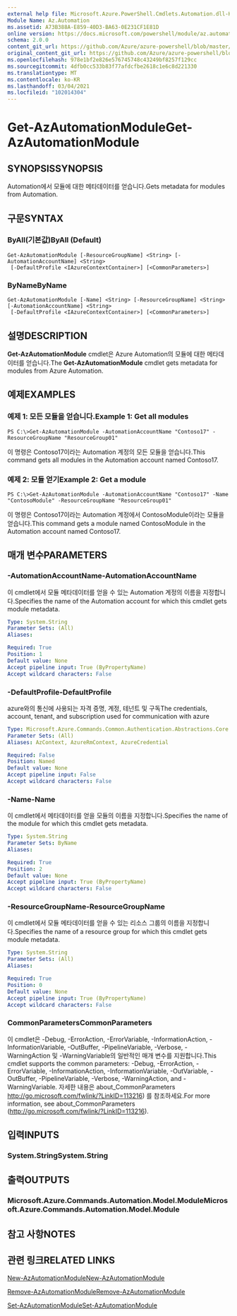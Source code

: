 ```yaml
---
external help file: Microsoft.Azure.PowerShell.Cmdlets.Automation.dll-Help.xml
Module Name: Az.Automation
ms.assetid: A73B388A-E859-40D3-BA63-0E231CF1E81D
online version: https://docs.microsoft.com/powershell/module/az.automation/get-azautomationmodule
schema: 2.0.0
content_git_url: https://github.com/Azure/azure-powershell/blob/master/src/Automation/Automation/help/Get-AzAutomationModule.md
original_content_git_url: https://github.com/Azure/azure-powershell/blob/master/src/Automation/Automation/help/Get-AzAutomationModule.md
ms.openlocfilehash: 978e1bf2e826e576745748c43249bf8257f129cc
ms.sourcegitcommit: 4dfb0cc533b83f77afdcfbe2618c1e6c8d221330
ms.translationtype: MT
ms.contentlocale: ko-KR
ms.lasthandoff: 03/04/2021
ms.locfileid: "102014304"
---
```

# <span data-ttu-id="02801-101">Get-AzAutomationModule</span><span class="sxs-lookup"><span data-stu-id="02801-101">Get-AzAutomationModule</span></span>

## <span data-ttu-id="02801-102">SYNOPSIS</span><span class="sxs-lookup"><span data-stu-id="02801-102">SYNOPSIS</span></span>
<span data-ttu-id="02801-103">Automation에서 모듈에 대한 메타데이터를 얻습니다.</span><span class="sxs-lookup"><span data-stu-id="02801-103">Gets metadata for modules from Automation.</span></span>

## <span data-ttu-id="02801-104">구문</span><span class="sxs-lookup"><span data-stu-id="02801-104">SYNTAX</span></span>

### <span data-ttu-id="02801-105">ByAll(기본값)</span><span class="sxs-lookup"><span data-stu-id="02801-105">ByAll (Default)</span></span>
```
Get-AzAutomationModule [-ResourceGroupName] <String> [-AutomationAccountName] <String>
 [-DefaultProfile <IAzureContextContainer>] [<CommonParameters>]
```

### <span data-ttu-id="02801-106">ByName</span><span class="sxs-lookup"><span data-stu-id="02801-106">ByName</span></span>
```
Get-AzAutomationModule [-Name] <String> [-ResourceGroupName] <String> [-AutomationAccountName] <String>
 [-DefaultProfile <IAzureContextContainer>] [<CommonParameters>]
```

## <span data-ttu-id="02801-107">설명</span><span class="sxs-lookup"><span data-stu-id="02801-107">DESCRIPTION</span></span>
<span data-ttu-id="02801-108">**Get-AzAutomationModule** cmdlet은 Azure Automation의 모듈에 대한 메타데이터를 얻습니다.</span><span class="sxs-lookup"><span data-stu-id="02801-108">The **Get-AzAutomationModule** cmdlet gets metadata for modules from Azure Automation.</span></span>

## <span data-ttu-id="02801-109">예제</span><span class="sxs-lookup"><span data-stu-id="02801-109">EXAMPLES</span></span>

### <span data-ttu-id="02801-110">예제 1: 모든 모듈을 얻습니다.</span><span class="sxs-lookup"><span data-stu-id="02801-110">Example 1: Get all modules</span></span>
```
PS C:\>Get-AzAutomationModule -AutomationAccountName "Contoso17" -ResourceGroupName "ResourceGroup01"
```

<span data-ttu-id="02801-111">이 명령은 Contoso17이라는 Automation 계정의 모든 모듈을 얻습니다.</span><span class="sxs-lookup"><span data-stu-id="02801-111">This command gets all modules in the Automation account named Contoso17.</span></span>

### <span data-ttu-id="02801-112">예제 2: 모듈 얻기</span><span class="sxs-lookup"><span data-stu-id="02801-112">Example 2: Get a module</span></span>
```
PS C:\>Get-AzAutomationModule -AutomationAccountName "Contoso17" -Name "ContosoModule" -ResourceGroupName "ResourceGroup01"
```

<span data-ttu-id="02801-113">이 명령은 Contoso17이라는 Automation 계정에서 ContosoModule이라는 모듈을 얻습니다.</span><span class="sxs-lookup"><span data-stu-id="02801-113">This command gets a module named ContosoModule in the Automation account named Contoso17.</span></span>

## <span data-ttu-id="02801-114">매개 변수</span><span class="sxs-lookup"><span data-stu-id="02801-114">PARAMETERS</span></span>

### <span data-ttu-id="02801-115">-AutomationAccountName</span><span class="sxs-lookup"><span data-stu-id="02801-115">-AutomationAccountName</span></span>
<span data-ttu-id="02801-116">이 cmdlet에서 모듈 메타데이터를 얻을 수 있는 Automation 계정의 이름을 지정합니다.</span><span class="sxs-lookup"><span data-stu-id="02801-116">Specifies the name of the Automation account for which this cmdlet gets module metadata.</span></span>

```yaml
Type: System.String
Parameter Sets: (All)
Aliases:

Required: True
Position: 1
Default value: None
Accept pipeline input: True (ByPropertyName)
Accept wildcard characters: False
```

### <span data-ttu-id="02801-117">-DefaultProfile</span><span class="sxs-lookup"><span data-stu-id="02801-117">-DefaultProfile</span></span>
<span data-ttu-id="02801-118">azure와의 통신에 사용되는 자격 증명, 계정, 테넌트 및 구독</span><span class="sxs-lookup"><span data-stu-id="02801-118">The credentials, account, tenant, and subscription used for communication with azure</span></span>

```yaml
Type: Microsoft.Azure.Commands.Common.Authentication.Abstractions.Core.IAzureContextContainer
Parameter Sets: (All)
Aliases: AzContext, AzureRmContext, AzureCredential

Required: False
Position: Named
Default value: None
Accept pipeline input: False
Accept wildcard characters: False
```

### <span data-ttu-id="02801-119">-Name</span><span class="sxs-lookup"><span data-stu-id="02801-119">-Name</span></span>
<span data-ttu-id="02801-120">이 cmdlet에서 메타데이터를 얻을 모듈의 이름을 지정합니다.</span><span class="sxs-lookup"><span data-stu-id="02801-120">Specifies the name of the module for which this cmdlet gets metadata.</span></span>

```yaml
Type: System.String
Parameter Sets: ByName
Aliases:

Required: True
Position: 2
Default value: None
Accept pipeline input: True (ByPropertyName)
Accept wildcard characters: False
```

### <span data-ttu-id="02801-121">-ResourceGroupName</span><span class="sxs-lookup"><span data-stu-id="02801-121">-ResourceGroupName</span></span>
<span data-ttu-id="02801-122">이 cmdlet에서 모듈 메타데이터를 얻을 수 있는 리소스 그룹의 이름을 지정합니다.</span><span class="sxs-lookup"><span data-stu-id="02801-122">Specifies the name of a resource group for which this cmdlet gets module metadata.</span></span>

```yaml
Type: System.String
Parameter Sets: (All)
Aliases:

Required: True
Position: 0
Default value: None
Accept pipeline input: True (ByPropertyName)
Accept wildcard characters: False
```

### <span data-ttu-id="02801-123">CommonParameters</span><span class="sxs-lookup"><span data-stu-id="02801-123">CommonParameters</span></span>
<span data-ttu-id="02801-124">이 cmdlet은 -Debug, -ErrorAction, -ErrorVariable, -InformationAction, -InformationVariable, -OutBuffer, -PipelineVariable, -Verbose, -WarningAction 및 -WarningVariable의 일반적인 매개 변수를 지원합니다.</span><span class="sxs-lookup"><span data-stu-id="02801-124">This cmdlet supports the common parameters: -Debug, -ErrorAction, -ErrorVariable, -InformationAction, -InformationVariable, -OutVariable, -OutBuffer, -PipelineVariable, -Verbose, -WarningAction, and -WarningVariable.</span></span> <span data-ttu-id="02801-125">자세한 내용은 about_CommonParameters http://go.microsoft.com/fwlink/?LinkID=113216) 를 참조하세요.</span><span class="sxs-lookup"><span data-stu-id="02801-125">For more information, see about_CommonParameters (http://go.microsoft.com/fwlink/?LinkID=113216).</span></span>

## <span data-ttu-id="02801-126">입력</span><span class="sxs-lookup"><span data-stu-id="02801-126">INPUTS</span></span>

### <span data-ttu-id="02801-127">System.String</span><span class="sxs-lookup"><span data-stu-id="02801-127">System.String</span></span>

## <span data-ttu-id="02801-128">출력</span><span class="sxs-lookup"><span data-stu-id="02801-128">OUTPUTS</span></span>

### <span data-ttu-id="02801-129">Microsoft.Azure.Commands.Automation.Model.Module</span><span class="sxs-lookup"><span data-stu-id="02801-129">Microsoft.Azure.Commands.Automation.Model.Module</span></span>

## <span data-ttu-id="02801-130">참고 사항</span><span class="sxs-lookup"><span data-stu-id="02801-130">NOTES</span></span>

## <span data-ttu-id="02801-131">관련 링크</span><span class="sxs-lookup"><span data-stu-id="02801-131">RELATED LINKS</span></span>

[<span data-ttu-id="02801-132">New-AzAutomationModule</span><span class="sxs-lookup"><span data-stu-id="02801-132">New-AzAutomationModule</span></span>](./New-AzAutomationModule.md)

[<span data-ttu-id="02801-133">Remove-AzAutomationModule</span><span class="sxs-lookup"><span data-stu-id="02801-133">Remove-AzAutomationModule</span></span>](./Remove-AzAutomationModule.md)

[<span data-ttu-id="02801-134">Set-AzAutomationModule</span><span class="sxs-lookup"><span data-stu-id="02801-134">Set-AzAutomationModule</span></span>](./Set-AzAutomationModule.md)


